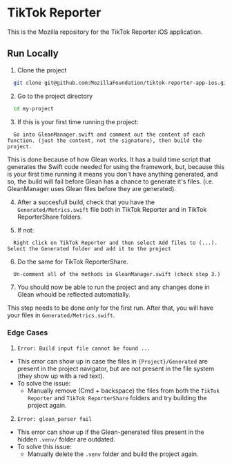 # TikTok Reporter

This is the Mozilla repository for the TikTok Reporter iOS application.


## Run Locally

1. Clone the project

```bash
  git clone git@github.com:MozillaFoundation/tiktok-reporter-app-ios.git
```

2. Go to the project directory

```bash
  cd my-project
```

3. If this is your first time running the project:

```
  Go into GleanManager.swift and comment out the content of each function. (just the content, not the signature), then build the project.
```

This is done because of how Glean works. It has a build time script that generates the Swift code needed for using the framework, but, because this is your first time running it means you don't have anything generated, and so, the build will fail before Glean has a chance to generate it's files. (i.e. GleanManager uses Glean files before they are generated).

4. After a succesfull build, check that you have the `Generated/Metrics.swift` file both in TikTok Reporter and in TikTok ReporterShare folders.

5. If not:

```
  Right click on TikTok Reporter and then select Add files to (...). Select the Generated folder and add it to the project
```

6. Do the same for TikTok ReporterShare.

```
  Un-comment all of the methods in GleanManager.swift (check step 3.)
```

7. You should now be able to run the project and any changes done in Glean whould be reflected automatially.

This step needs to be done only for the first run. After that, you will have your files in `Generated/Metrics.swift`.


### Edge Cases

1. ```Error: Build input file cannot be found ...```
- This error can show up in case the files in `{Project}/Generated` are present in the project navigator, but are not present in the file system (they show up with a red text).
- To solve the issue:
  - Manually remove (Cmd + backspace) the files from both the `TikTok Reporter` and `TikTok ReporterShare` folders and try building the project again.
2. ```Error: glean_parser fail```
- This error can show up if the Glean-generated files present in the hidden `.venv/` folder are outdated.
- To solve this issue:
  - Manually delete the `.venv` folder and build the project again.


